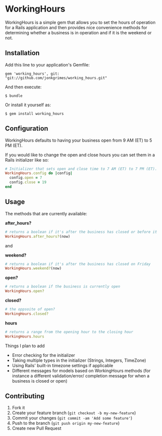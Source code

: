 # WorkingHours

WorkingHours is a simple gem that allows you to set the hours of operation
for a Rails application and then provides nice convenience methods
for determining whether a business is in operation and if it is the
weekend or not.

## Installation

Add this line to your application's Gemfile:

    gem 'working_hours', git: "git://github.com/jonkgrimes/working_hours.git"

And then execute:

    $ bundle

Or install it yourself as:

    $ gem install working_hours

## Configuration

WorkingHours defaults to having your business open from 9 AM (ET) to 5 PM (ET).

If you would like to change the open and close hours you can set them in a
Rails initializer like so:

```ruby
# Initializer that sets open and close time to 7 AM (ET) to 7 PM (ET).
WorkingHours.config do |config|
  config.open = 7
  config.close = 19
end
```

## Usage


The methods that are currently available:

__after_hours?__
```ruby
# returns a boolean if it's after the business has closed or before it opens on a weekday
WorkingHours.after_hours?(now)
```

and

__weekend?__
```ruby
# returns a boolean if it's after the business has closed on Friday
WorkingHours.weekend?(now)
```

__open?__
```ruby
# returns a boolean if the business is currently open
WorkingHours.open?
```

__closed?__
```ruby
# the oppsoite of open?
WorkingHours.closed?
```

__hours__
```ruby
# returns a range from the opening hour to the closing hour
WorkingHours.hours
```

Things I plan to add
-  Error checking for the initializer
-  Taking multiple types in the initializer (Strings, Integers, TimeZone)
-  Using Rails' built-in timezone settings if applicable
-  Different messages for models based on WorkingHours methods (for instance
a different validation/error/ completion message for when a business is
closed or open)

## Contributing

1. Fork it
2. Create your feature branch (`git checkout -b my-new-feature`)
3. Commit your changes (`git commit -am 'Add some feature'`)
4. Push to the branch (`git push origin my-new-feature`)
5. Create new Pull Request
